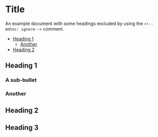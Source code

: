 # Title
An example document with some headings excluded by using the `<!--mdtoc: ignore-->` comment.

<!--mdtoc: begin-->
* [Heading 1](#heading-1)
  * [Another](#another)
* [Heading 2](#heading-2)
<!--mdtoc: end-->

## Heading 1

### A sub-bullet <!--mdtoc: ignore-->

### Another

## Heading 2

## Heading 3 <!--mdtoc: ignore-->

